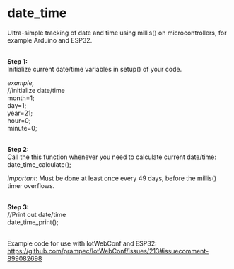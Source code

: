 # date_time
Ultra-simple tracking of date and time using millis() on microcontrollers, for example Arduino and ESP32.

<br><b>Step 1:</b>
<br>Initialize current date/time variables in setup() of your code.
<p><i>example,</i>
<br>//initialize date/time
<br>month=1;
<br>day=1;
<br>year=21;
<br>hour=0;
<br>minute=0;

<br><b>Step 2:</b>
<br>Call the this function whenever you need to calculate current date/time:
<br>date_time_calculate();
<p><i>important</i>: Must be done at least once every 49 days, before the millis() timer overflows.

<br><b>Step 3:</b>
<br>//Print out date/time
<br>date_time_print();

<br>Example code for use with IotWebConf and ESP32:
<br>https://github.com/prampec/IotWebConf/issues/213#issuecomment-899082698
